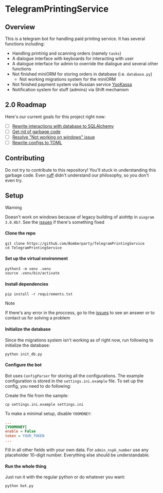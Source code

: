 # TelegramPrintingService

## Overview

This is a telegram bot for handling paid printing service. It has several functions including:

- Handling printinig and scanning orders (namely `tasks`)
- A dialogue interface with keyboards for interacting with user
- A dialogue interface for admin to override the dialogue and several other functions
- Not finished miniORM for storing orders in database (i.e. `database.py`)
  - Not working migrations system for the miniORM
- Not finished payment system via Russian service [YooKassa](https://yookassa.ru/)
- Notification system for stuff (admins) via Shift mechanism

## 2.0 Roadmap

Here's our current goals for this project right now:
- [ ] [Rewrite interactions with database to SQLAlchemy](https://github.com/Bomberparty/TelegramPrintingService/issues/16)
- [ ] [Get rid of garbage code](https://github.com/Bomberparty/TelegramPrintingService/issues/17)
- [ ] [Resolve  "Not working on windows" issue](https://github.com/Bomberparty/TelegramPrintingService/issues/15)
- [ ] [Rewrite configs to TOML](https://github.com/Bomberparty/TelegramPrintingService/issues/18)

## Contributing

Do not try to contribute to this repository! You'll stuck in understanding this garbage code. Even [ruff](https://github.com/astral-sh/ruff) didn't understand our philosophy, so you don't even try.

## Setup

> [!WARNING]
> Doesn't work on windows because of legacy building of aiohttp in `aiogram 3.0.0b7`. See the [issues](https://github.com/Bomberparty/TelegramPrintingService/issues) if there's something fixed

#### Clone the repo

```shell
git clone https://github.com/Bomberparty/TelegramPrintingService
cd TelegramPrintingService
```

#### Set up the virtual environment

```shell
python3 -m venv .venv
source .venv/bin/activate
```

#### Install dependencies

```shell
pip install -r requirements.txt
```

> [!NOTE]
> If there's any error in the proccess, go to the [issues](https://github.com/Bomberparty/TelegramPrintingService/issues) to see an answer or to contact us for solving a problem

#### Initialize the database

Since the migrations system isn't working as of right now, run following to initialize the database:

```shell
python init_db.py
``` 

#### Configure the bot

Bot uses `ConfigParser` for storing all the configurations. The example configuration is stored in the `settings.ini.example` file. To set up the config, you need to do following:

Create the file from the sample:

```shell
cp settings.ini.example settings.ini
```

To make a minimal setup, disable `YOOMONEY`:

```ini
...
[YOOMONEY]
enable = False
token = YOUR_TOKEN
...
```

Fill in all other fields with your own data. For `admin_nspk_number` use any placeholder 10-digit number. Everything else should be understandable.

#### Run the whole thing

Just run it with the regular python or do whatever you want:
```shell
python bot.py
```
